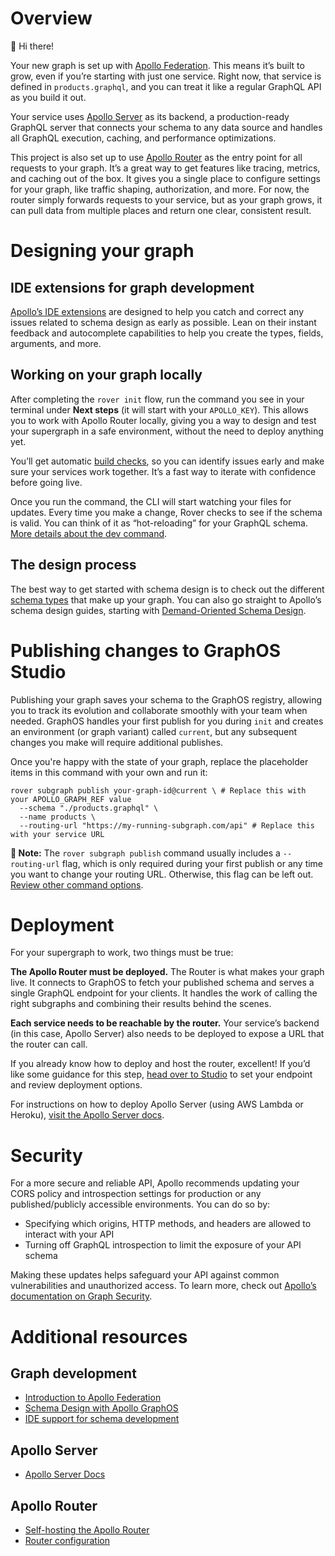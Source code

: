 # Overview

👋 Hi there!

Your new graph is set up with [Apollo Federation](https://www.apollographql.com/docs/graphos/schema-design/federated-schemas/federation). This means it’s built to grow, even if you’re starting with just one service. Right now, that service is defined in `products.graphql`, and you can treat it like a regular GraphQL API as you build it out.

Your service uses [Apollo Server](https://www.apollographql.com/docs/apollo-server) as its backend, a production-ready GraphQL server that connects your schema to any data source and handles all GraphQL execution, caching, and performance optimizations.

This project is also set up to use [Apollo Router](https://www.apollographql.com/docs/graphos/routing) as the entry point for all requests to your graph. It’s a great way to get features like tracing, metrics, and caching out of the box. It gives you a single place to configure settings for your graph, like traffic shaping, authorization, and more. For now, the router simply forwards requests to your service, but as your graph grows, it can pull data from multiple places and return one clear, consistent result.

# Designing your graph

## IDE extensions for graph development

[Apollo’s IDE extensions](https://www.apollographql.com/docs/ide-support) are designed to help you catch and correct any issues related to schema design as early as possible. Lean on their instant feedback and autocomplete capabilities to help you create the types, fields, arguments, and more.

## Working on your graph locally

After completing the `rover init` flow, run the command you see in your terminal under **Next steps** (it will start with your `APOLLO_KEY`). This allows you to work with Apollo Router locally, giving you a way to design and test your supergraph in a safe environment, without the need to deploy anything yet.

You’ll get automatic [build checks](https://www.apollographql.com/docs/graphos/platform/schema-management/checks#build-checks-1), so you can identify issues early and make sure your services work together. It’s a fast way to iterate with confidence before going live.

Once you run the command, the CLI will start watching your files for updates. Every time you make a change, Rover checks to see if the schema is valid. You can think of it as “hot-reloading” for your GraphQL schema. [More details about the dev command](https://www.apollographql.com/docs/rover/commands/dev).

## The design process

The best way to get started with schema design is to check out the different [schema types](https://www.apollographql.com/docs/graphos/schema-design) that make up your graph. You can also go straight to Apollo’s schema design guides, starting with [Demand-Oriented Schema Design](https://www.apollographql.com/docs/graphos/schema-design/guides/demand-oriented-schema-design).

# Publishing changes to GraphOS Studio

Publishing your graph saves your schema to the GraphOS registry, allowing you to track its evolution and collaborate smoothly with your team when needed. GraphOS handles your first publish for you during `init` and creates an environment (or graph variant) called `current`, but any subsequent changes you make will require additional publishes.

Once you're happy with the state of your graph, replace the placeholder items in this command with your own and run it:

```
rover subgraph publish your-graph-id@current \ # Replace this with your APOLLO_GRAPH_REF value
  --schema "./products.graphql" \
  --name products \
  --routing-url "https://my-running-subgraph.com/api" # Replace this with your service URL
```

**📓 Note:** The `rover subgraph publish` command usually includes a `--routing-url` flag, which is only required during your first publish or any time you want to change your routing URL. Otherwise, this flag can be left out. [Review other command options](https://www.apollographql.com/docs/rover/commands/subgraphs#publishing-a-subgraph-schema-to-graphos).

# Deployment

For your supergraph to work, two things must be true:

**The Apollo Router must be deployed.** The Router is what makes your graph live. It connects to GraphOS to fetch your published schema and serves a single GraphQL endpoint for your clients. It handles the work of calling the right subgraphs and combining their results behind the scenes.

**Each service needs to be reachable by the router.** Your service’s backend (in this case, Apollo Server) also needs to be deployed to expose a URL that the router can call.

If you already know how to deploy and host the router, excellent! If you’d like some guidance for this step, [head over to Studio](https://studio.apollographql.com/) to set your endpoint and review deployment options.

For instructions on how to deploy Apollo Server (using AWS Lambda or Heroku), [visit the Apollo Server docs](https://www.apollographql.com/docs/apollo-server/deployment/lambda).

# Security

For a more secure and reliable API, Apollo recommends updating your CORS policy and introspection settings for production or any published/publicly accessible environments. You can do so by:

- Specifying which origins, HTTP methods, and headers are allowed to interact with your API
- Turning off GraphQL introspection to limit the exposure of your API schema

Making these updates helps safeguard your API against common vulnerabilities and unauthorized access. To learn more, check out [Apollo’s documentation on Graph Security](https://www.apollographql.com/docs/graphos/platform/security/overview).

# Additional resources

## Graph development
- [Introduction to Apollo Federation](https://www.apollographql.com/docs/graphos/schema-design/federated-schemas/federation)
- [Schema Design with Apollo GraphOS](https://www.apollographql.com/docs/graphos/schema-design)
- [IDE support for schema development](https://www.apollographql.com/docs/graphos/schema-design/ide-support)

## Apollo Server
- [Apollo Server Docs](https://www.apollographql.com/docs/apollo-server)

## Apollo Router
- [Self-hosting the Apollo Router](https://www.apollographql.com/docs/graphos/routing/self-hosted)
- [Router configuration](https://www.apollographql.com/docs/graphos/routing/configuration)
